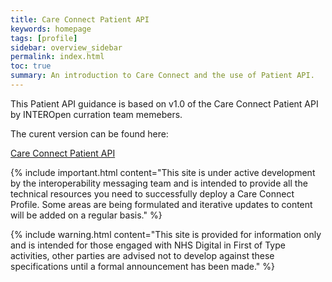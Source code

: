 ```yaml
---
title: Care Connect Patient API
keywords: homepage
tags: [profile]
sidebar: overview_sidebar
permalink: index.html
toc: true
summary: An introduction to Care Connect and the use of Patient API.
---
```

This Patient API guidance is based on v1.0 of the Care Connect Patient API by INTEROpen curration team memebers. 

The curent version can be found here:

[Care Connect Patient API](http://www.interopen.org/candidate-profiles/care-connect/CareConnect-Patient-1.html)

{% include important.html content="This site is under active development by the interoperability messaging team and is intended to provide all the technical resources you need to successfully deploy a Care Connect Profile. Some areas are being formulated and iterative updates to content will be added on a regular basis." %}

{% include warning.html content="This site is provided for information only and is intended for those engaged with NHS Digital in First of Type activities, other parties are advised not to develop against these specifications until a formal announcement has been made." %}

